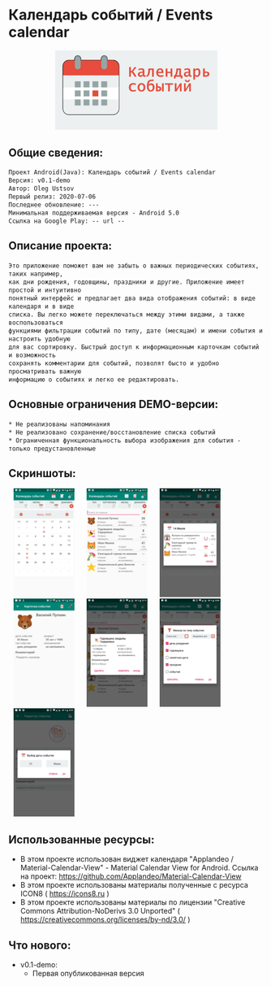 # Календарь событий / Events calendar
<p align="center">
    <img src="https://github.com/MengGP/ABdCalendar/raw/master/descimg/Img_for_description.png" width="320" title="logo">
</p>

Общие сведения:
-----------------
    Проект Android(Java): Календарь событий / Events calendar
    Версия: v0.1-demo
    Автор: Oleg Ustsov
    Первый релиз: 2020-07-06
    Последнее обновление: ---
    Минимальная поддерживаемая версия - Android 5.0
    Ссылка на Google Play: -- url --

Описание проекта:
-----------------

    Это приложение поможет вам не забыть о важных периодических событиях, таких например, 
    как дни рождения, годовщины, праздники и другие. Приложение имеет простой и интуитивно 
    понятный интерфейс и предлагает два вида отображения событий: в виде календаря и в виде 
    списка. Вы легко можете переключаться между этими видами, а также воспользоваться 
    функциями фильтрации событий по типу, дате (месяцам) и имени события и настроить удобную 
    для вас сортировку. Быстрый доступ к информационным карточкам событий и возможность 
    сохранять комментарии для событий, позволят бысто и удобно просматривать важную 
    информацию о событиях и легко ее редактировать.


Основные ограничения DEMO-версии:
---------------------------------
	* Не реализованы напоминания
	* Не реализовано сохранение/восстановление списка событий
	* Ограниченная функциональность выбора изображения для события - только предустановленные 

Скриншоты:
----------
<p>
    <img src="https://github.com/MengGP/ABdCalendar/raw/master/descimg/Screen_1.png" width="120" title="screen_1" hspace="10">
    <img src="https://github.com/MengGP/ABdCalendar/raw/master/descimg/Screen_2.png" width="120" title="screen_2" hspace="10">
    <img src="https://github.com/MengGP/ABdCalendar/raw/master/descimg/Screen_3.png" width="120" title="screen_3" hspace="10">
    <img src="https://github.com/MengGP/ABdCalendar/raw/master/descimg/Screen_4.png" width="120" title="screen_4" hspace="10">
    <img src="https://github.com/MengGP/ABdCalendar/raw/master/descimg/Screen_5.png" width="120" title="screen_5" hspace="10">
    <img src="https://github.com/MengGP/ABdCalendar/raw/master/descimg/Screen_6.png" width="120" title="screen_6" hspace="10">
    <img src="https://github.com/MengGP/ABdCalendar/raw/master/descimg/Screen_7.png" width="120" title="screen_7" hspace="10">
</p>

Использованные ресурсы:
-----------------------

* В этом проекте использован виджет календаря "Applandeo / Material-Calendar-View" - Material Calendar View for Android. Ссылка на проект: https://github.com/Applandeo/Material-Calendar-View
* В этом проекте использованы материалы полученные с ресурса ICON8 ( https://icons8.ru )
* В этом проекте использованы материалы по лицензии "Creative Commons Attribution-NoDerivs 3.0 Unported" ( https://creativecommons.org/licenses/by-nd/3.0/ )


Что нового:
-----------
* v0.1-demo:
  * Первая опубликованная версия



